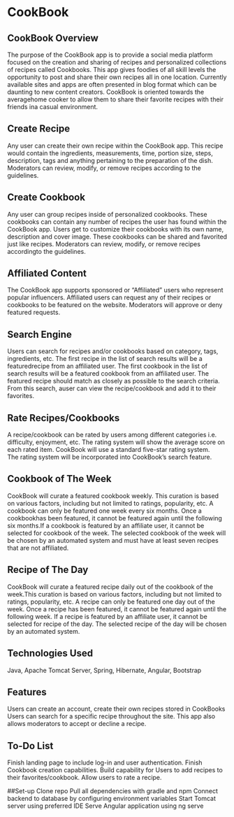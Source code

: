 # CookBook

## CookBook Overview
The purpose of the CookBook app is to provide a social media platform focused on the creation and sharing of recipes and personalized collections of recipes called Cookbooks.
This app gives foodies of all skill levels the opportunity to post and share their own recipes all in one location. 
Currently available sites and apps are often presented in blog format which can be daunting to new content creators. 
CookBook is oriented towards the averagehome cooker to allow them to share their favorite recipes with their friends ina casual environment. 

## Create Recipe
Any user can create their own recipe within the CookBook app. This recipe would contain the ingredients, measurements, time, portion size, steps, description, tags and anything pertaining to the preparation of the dish. 
Moderators can review, modify, or remove recipes according to the guidelines. 

## Create Cookbook
Any user can group recipes inside of personalized cookbooks. 
These cookbooks can contain any number of recipes the user has found within the CookBook app. 
Users get to customize their cookbooks with its own name, description and cover image. These cookbooks can be shared and favorited just like recipes. 
Moderators can review, modify, or remove recipes accordingto the guidelines. 

## Affiliated Content
The CookBook app supports sponsored or “Affiliated” users who represent popular influencers. Affiliated users can request any of their recipes or cookbooks to be featured on the website. 
Moderators will approve or deny featured requests.

## Search Engine
Users can search for recipes and/or cookbooks based on category, tags, ingredients, etc. 
The first recipe in the list of search results will be a featuredrecipe from an affiliated user. The first cookbook in the list of search results will be a featured cookbook from an affiliated user. 
The featured recipe should match as closely as possible to the search criteria. From this search, auser can view the recipe/cookbook and add it to their favorites. 

## Rate Recipes/Cookbooks
A recipe/cookbook can be rated by users among different categories i.e. difficulty, enjoyment, etc. The rating system will show the average score on each rated item. 
CookBook will use a standard five-star rating system.  
The rating system will be incorporated into CookBook’s search feature.   

## Cookbook of The Week
CookBook will curate a featured cookbook weekly. 
This curation is based on various factors, including but not limited to ratings, popularity, etc. A cookbook can only be featured one week every six months. 
Once a cookbookhas been featured, it cannot be featured again until the following six months.If a cookbook is featured by an affiliate user, it cannot be selected for cookbook of the week. 
The selected cookbook of the week will be chosen by an automated system and must have at least seven recipes that are not affiliated. 

## Recipe of The Day
CookBook will curate a featured recipe daily out of the cookbook of the week.This curation is based on various factors, including but not limited to ratings, popularity, etc. 
A recipe can only be featured one day out of the week. Once a recipe has been featured, it cannot be featured again until the following week. 
If a recipe is featured by an affiliate user, it cannot be selected for recipe of the day. 
The selected recipe of the day will be chosen by an automated system.

## Technologies Used
Java, Apache Tomcat Server, Spring, Hibernate, Angular, Bootstrap

## Features
Users can create an account, create their own recipes stored in CookBooks
Users can search for a specific recipe throughout the site.
This app also allows moderators to accept or decline a recipe.

## To-Do List
Finish landing page to include log-in and user authentication.
Finish Cookbook creation capabilities. 
Build capability for Users to add recipes to their favorites/cookbook.
Allow users to rate a recipe. 

##Set-up
Clone repo
Pull all dependencies with gradle and npm
Connect backend to database by configuring environment variables
Start Tomcat server using preferred IDE
Serve Angular application using ng serve

